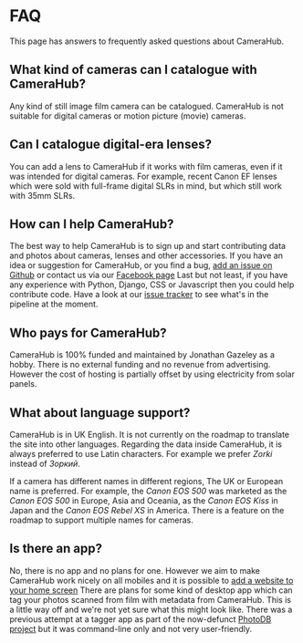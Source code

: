 # FAQ

This page has answers to frequently asked questions about CameraHub.

## What kind of cameras can I catalogue with CameraHub?

Any kind of still image film camera can be catalogued. CameraHub is not
suitable for digital cameras or motion picture (movie) cameras.

## Can I catalogue digital-era lenses?

You can add a lens to CameraHub if it works with film cameras, even if
it was intended for digital cameras. For example, recent Canon EF lenses
which were sold with full-frame digital SLRs in mind, but which still
work with 35mm SLRs.

## How can I help CameraHub?

The best way to help CameraHub is to sign up and start contributing data
and photos about cameras, lenses and other accessories. If you have an
idea or suggestion for CameraHub, or you find a bug, [add an issue on
Github](https://github.com/camerahub/camerahub/issues) or contact us via
our [Facebook page](https://www.facebook.com/camerahubapp) Last but not
least, if you have any experience with Python, Django, CSS or Javascript
then you could help contribute code. Have a look at our [issue
tracker](https://github.com/camerahub/camerahub/issues) to see what's
in the pipeline at the moment.

## Who pays for CameraHub?

CameraHub is 100% funded and maintained by Jonathan Gazeley as a hobby.
There is no external funding and no revenue from advertising. However
the cost of hosting is partially offset by using electricity from solar
panels.

## What about language support?

CameraHub is in UK English. It is not currently on the roadmap to
translate the site into other languages. Regarding the data inside
CameraHub, it is always preferred to use Latin characters. For example
we prefer *Zorki* instead of *Зоркий*.

If a camera has different names in different regions, The UK or European
name is preferred. For example, the *Canon EOS 500* was marketed as the
*Canon EOS 500* in Europe, Asia and Oceania, as the *Canon EOS Kiss* in
Japan and the *Canon EOS Rebel XS* in America. There is a feature on the
roadmap to support multiple names for cameras.

## Is there an app?

No, there is no app and no plans for one. However we aim to make
CameraHub work nicely on all mobiles and it is possible to [add a
website to your home
screen](https://www.howtogeek.com/196087/how-to-add-websites-to-the-home-screen-on-any-smartphone-or-tablet/)
There are plans for some kind of desktop app which can tag your photos
scanned from film with metadata from CameraHub. This is a little way off
and we're not yet sure what this might look like. There was a previous
attempt at a tagger app as part of the now-defunct [PhotoDB
project](https://github.com/djjudas21/photodb-perl) but it was
command-line only and not very user-friendly.
